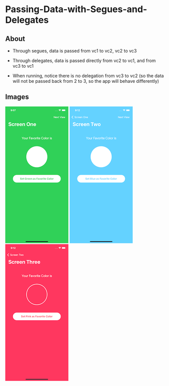 # Passing-Data-with-Segues-and-Delegates

## About
- Through segues, data is passed from vc1 to vc2, vc2 to vc3

- Through delegates, data is passed directly from vc2 to vc1, and from vc3 to vc1

- When running, notice there is no delegation from vc3 to vc2 (so the data will not be passed back from 2 to 3, so the app will behave differently)

## Images

![alt text](https://github.com/colintmurphy/Passing-Data-with-Segues-and-Delegates/blob/main/images/Simulator%20Screen%20Shot%20-%20iPhone%2011%20-%202020-09-18%20at%2009.07.50.png) ![alt text](https://github.com/colintmurphy/Passing-Data-with-Segues-and-Delegates/blob/main/images/Simulator%20Screen%20Shot%20-%20iPhone%2011%20-%202020-09-18%20at%2009.12.08.png) ![alt text](https://github.com/colintmurphy/Passing-Data-with-Segues-and-Delegates/blob/main/images/Simulator%20Screen%20Shot%20-%20iPhone%2011%20-%202020-09-18%20at%2009.12.18.png)
